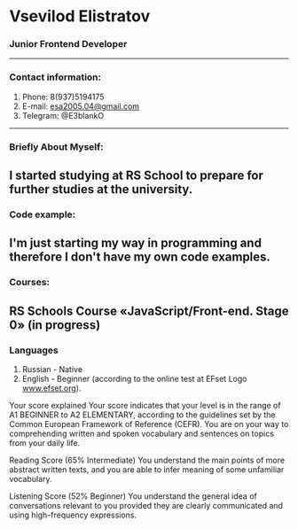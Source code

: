 # Vsevilod Elistratov
### **Junior Frontend Developer**
******
### **Contact information:**
1. Phone: 8(937)5194175
2. E-mail: esa2005.04@gmail.com
3. Telegram: @E3blankO
-------
### **Briefly About Myself:**

I started studying at RS School to prepare for further studies at the university.
------
### **Code example:**
I'm just starting my way in programming and therefore I don't have my own code examples.
-----
### **Courses:**
RS Schools Course «JavaScript/Front-end. Stage 0» (in progress)
------
### **Languages**
1. Russian - Native
2. English - Beginner (according to the online test at EFset Logo www.efset.org).

 Your score explained
Your score indicates that your level is in the range of A1 BEGINNER to A2 ELEMENTARY, according to the guidelines set by the Common European Framework of Reference (CEFR).
You are on your way to comprehending written and spoken vocabulary and sentences on topics from your daily life.

Reading Score (65% Intermediate)
You understand the main points of more abstract written texts, and you are able to infer meaning of some unfamiliar vocabulary.

Listening Score (52% Beginner)
You understand the general idea of conversations relevant to you provided they are clearly communicated and using high-frequency expressions.